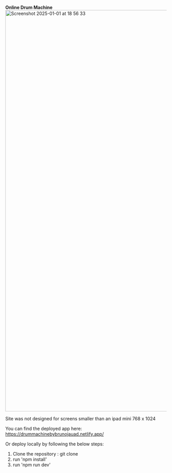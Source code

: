 **Online Drum Machine**
<img width="1253" alt="Screenshot 2025-01-01 at 18 56 33" src="https://github.com/user-attachments/assets/a0a3f795-5db1-40be-8704-d7087f2e50ff" />


Site was not designed for screens smaller than an ipad mini 768 x 1024

You can find the deployed app here: https://drummachinebybrunojauad.netlify.app/

Or deploy locally by following the below steps:

1. Clone the repository : git clone
2. run 'npm install'
3. run 'npm run dev'

